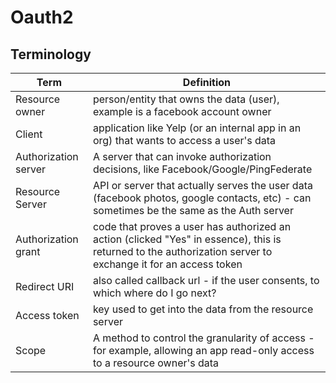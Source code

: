 # Oauth2

## Terminology

| Term  | Definition |
| ------------- | ------------- |
| Resource owner  | person/entity that owns the data (user), example is a facebook account owner  |
| Client  | application like Yelp (or an internal app in an org) that wants to access a user's data  |
| Authorization server | A server that can invoke authorization decisions, like Facebook/Google/PingFederate |
| Resource Server | API or server that actually serves the user data (facebook photos, google contacts, etc) - can sometimes be the same as the Auth server |
| Authorization grant | code that proves a user has authorized an action (clicked "Yes" in essence), this is returned to the authorization server to exchange it for an access token |
| Redirect URI | also called callback url - if the user consents, to which where do I go next? |
| Access token | key used to get into the data from the resource server |
| Scope | A method to control the granularity of access - for example, allowing an app read-only access to a resource owner's data |
